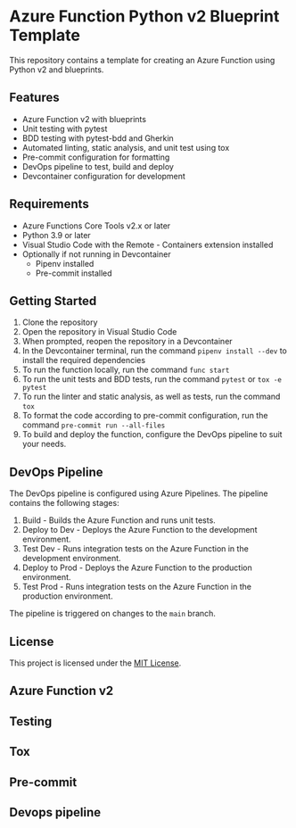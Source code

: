 # Azure Function Python v2 Blueprint Template

This repository contains a template for creating an Azure Function using Python v2 and blueprints.

## Features

-   Azure Function v2 with blueprints
-   Unit testing with pytest
-   BDD testing with pytest-bdd and Gherkin
-   Automated linting, static analysis, and unit test using tox
-   Pre-commit configuration for formatting
-   DevOps pipeline to test, build and deploy
-   Devcontainer configuration for development

## Requirements

-   Azure Functions Core Tools v2.x or later
-   Python 3.9 or later
-   Visual Studio Code with the Remote - Containers extension installed
-   Optionally if not running in Devcontainer
    - Pipenv installed
    - Pre-commit installed

## Getting Started

1.  Clone the repository
2.  Open the repository in Visual Studio Code
3.  When prompted, reopen the repository in a Devcontainer
4.  In the Devcontainer terminal, run the command `pipenv install --dev` to install the required dependencies
5.  To run the function locally, run the command `func start`
6.  To run the unit tests and BDD tests, run the command `pytest` or `tox -e pytest`
7.  To run the linter and static analysis, as well as tests, run the command `tox`
8.  To format the code according to pre-commit configuration, run the command `pre-commit run --all-files`
9. To build and deploy the function, configure the DevOps pipeline to suit your needs.

## DevOps Pipeline

The DevOps pipeline is configured using Azure Pipelines. The pipeline contains the following stages:

1.  Build - Builds the Azure Function and runs unit tests.
2.  Deploy to Dev - Deploys the Azure Function to the development environment.
3.  Test Dev - Runs integration tests on the Azure Function in the development environment.
4.  Deploy to Prod - Deploys the Azure Function to the production environment.
5.  Test Prod - Runs integration tests on the Azure Function in the production environment.

The pipeline is triggered on changes to the `main` branch.

## License

This project is licensed under the [MIT License](./LICENSE).



## Azure Function v2

## Testing

## Tox

## Pre-commit

## Devops pipeline
